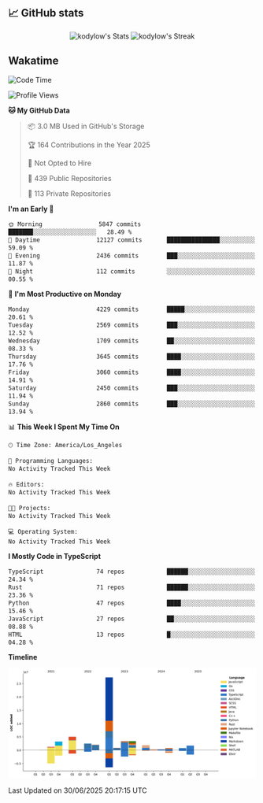 ## 📈 GitHub stats
<!--START_SECTION:github-->
<div class="badges-githubstats">
  <p align="center">
    <img src="https://github-readme-stats.vercel.app/api?username=kodylow&theme=tokyonight&show_icons=true&hide_border=true&count_private=true" alt="kodylow's Stats" height="165">
    <img src="https://github-readme-streak-stats.herokuapp.com/?user=kodylow&theme=tokyonight&hide_border=true" alt="kodylow's Streak" height="165">
  </p>
</div>
<!--END_SECTION:github-->

## Wakatime 
<!--START_SECTION:waka-->
![Code Time](http://img.shields.io/badge/Code%20Time-1%2C294%20hrs%2031%20mins-blue)

![Profile Views](http://img.shields.io/badge/Profile%20Views-0-blue)

**🐱 My GitHub Data** 

> 📦 3.0 MB Used in GitHub's Storage 
 > 
> 🏆 164 Contributions in the Year 2025
 > 
> 🚫 Not Opted to Hire
 > 
> 📜 439 Public Repositories 
 > 
> 🔑 113 Private Repositories 
 > 
**I'm an Early 🐤** 

```text
🌞 Morning                5847 commits        ███████░░░░░░░░░░░░░░░░░░   28.49 % 
🌆 Daytime                12127 commits       ███████████████░░░░░░░░░░   59.09 % 
🌃 Evening                2436 commits        ███░░░░░░░░░░░░░░░░░░░░░░   11.87 % 
🌙 Night                  112 commits         ░░░░░░░░░░░░░░░░░░░░░░░░░   00.55 % 
```
📅 **I'm Most Productive on Monday** 

```text
Monday                   4229 commits        █████░░░░░░░░░░░░░░░░░░░░   20.61 % 
Tuesday                  2569 commits        ███░░░░░░░░░░░░░░░░░░░░░░   12.52 % 
Wednesday                1709 commits        ██░░░░░░░░░░░░░░░░░░░░░░░   08.33 % 
Thursday                 3645 commits        ████░░░░░░░░░░░░░░░░░░░░░   17.76 % 
Friday                   3060 commits        ████░░░░░░░░░░░░░░░░░░░░░   14.91 % 
Saturday                 2450 commits        ███░░░░░░░░░░░░░░░░░░░░░░   11.94 % 
Sunday                   2860 commits        ███░░░░░░░░░░░░░░░░░░░░░░   13.94 % 
```


📊 **This Week I Spent My Time On** 

```text
🕑︎ Time Zone: America/Los_Angeles

💬 Programming Languages: 
No Activity Tracked This Week

🔥 Editors: 
No Activity Tracked This Week

🐱‍💻 Projects: 
No Activity Tracked This Week

💻 Operating System: 
No Activity Tracked This Week
```

**I Mostly Code in TypeScript** 

```text
TypeScript               74 repos            ██████░░░░░░░░░░░░░░░░░░░   24.34 % 
Rust                     71 repos            ██████░░░░░░░░░░░░░░░░░░░   23.36 % 
Python                   47 repos            ████░░░░░░░░░░░░░░░░░░░░░   15.46 % 
JavaScript               27 repos            ██░░░░░░░░░░░░░░░░░░░░░░░   08.88 % 
HTML                     13 repos            █░░░░░░░░░░░░░░░░░░░░░░░░   04.28 % 
```



**Timeline**

![Lines of Code chart](https://raw.githubusercontent.com/Kodylow/Kodylow/master/assets/bar_graph.png)


 Last Updated on 30/06/2025 20:17:15 UTC
<!--END_SECTION:waka-->
